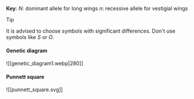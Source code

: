**Key**:
$N$: dominant allele for long wings
$n$: recessive allele for vestigial wings

> [!tip]
> It is advised to choose symbols with significant differences.
> Don't use symbols like $S$ or $O$.

#### Genetic diagram
![[genetic_diagram1.webp|280]]

#### Punnett square
![[punnett_square.svg]]
